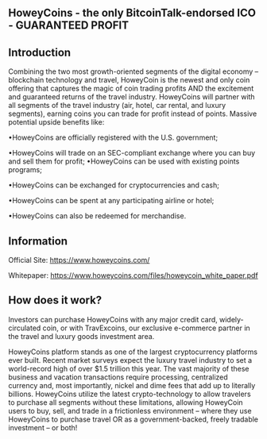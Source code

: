 ## HoweyCoins - the only BitcoinTalk-endorsed ICO - GUARANTEED PROFIT 

## Introduction

Combining the two most growth-oriented segments of the digital economy – blockchain technology and travel, HoweyCoin is the newest and only coin offering that captures the magic of coin trading profits AND the excitement and guaranteed returns of the travel industry. HoweyCoins will partner with all segments of the travel industry (air, hotel, car rental, and luxury segments), earning coins you can trade for profit instead of points. Massive potential upside benefits like:

•HoweyCoins are officially registered with the U.S. government;

•HoweyCoins will trade on an SEC-compliant exchange where you can buy and sell them for profit;
•HoweyCoins can be used with existing points programs;

•HoweyCoins can be exchanged for cryptocurrencies and cash;

•HoweyCoins can be spent at any participating airline or hotel;

•HoweyCoins can also be redeemed for merchandise.

## Information

Official Site: https://www.howeycoins.com/

Whitepaper: https://www.howeycoins.com/files/howeycoin_white_paper.pdf

## How does it work?

Investors can purchase HoweyCoins with any major credit card, widely-circulated coin, or with TravExcoins, our exclusive e-commerce partner in the travel and luxury goods investment area.

HoweyCoins platform stands as one of the largest cryptocurrency platforms ever built. Recent market surveys expect the luxury travel industry to set a world-record high of over $1.5 trillion this year. The vast majority of these business and vacation transactions require processing, centralized currency and, most importantly, nickel and dime fees that add up to literally billions. HoweyCoins utilize the latest crypto-technology to allow travelers to purchase all segments without these limitations, allowing HoweyCoin users to buy, sell, and trade in a frictionless environment – where they use HoweyCoins to purchase travel OR as a government-backed, freely tradable investment – or both!


